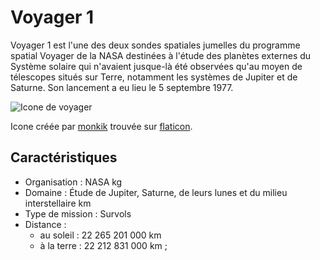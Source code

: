 # Voyager 1 

Voyager 1 est l'une des deux sondes spatiales jumelles du programme spatial Voyager de la NASA destinées à l'étude des planètes externes du Système solaire qui n'avaient jusque-là été observées qu'au moyen de télescopes situés sur Terre, notamment les systèmes de Jupiter et de Saturne. Son lancement a eu lieu le 5 septembre 1977.

![Icone de voyager](satellite.svg)

Icone créée par [monkik](https://www.flaticon.com/authors/monkik) trouvée sur [flaticon](https://www.flaticon.com/).

## Caractéristiques

- Organisation : NASA kg
- Domaine : Étude de Jupiter, Saturne, de leurs lunes et du milieu interstellaire km
- Type de mission : Survols
- Distance :
  - au soleil : 22 265 201 000 km
  - à la terre : 22 212 831 000 km
;